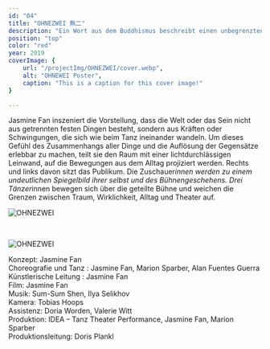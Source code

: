 ```yaml
---
id: "04"
title: "OHNEZWEI 無二"
description: "Ein Wort aus dem Buddhismus beschreibt einen unbegrenzten Zustand. Leere, ein Ohne, ein Vakuum und auch das Nirwana."
position: "top"
color: "red"
year: 2019
coverImage: {
    url: "/projectImg/OHNEZWEI/cover.webp",
    alt: "OHNEWEI Poster",
    caption: "This is a caption for this cover image!"
}

---
```

Jasmine Fan inszeniert die Vorstellung, dass die Welt oder das Sein nicht aus
getrennten festen Dingen besteht, sondern aus Kräften oder Schwingungen,
die sich wie beim Tanz ineinander wandeln.
Um dieses Gefühl des Zusammenhangs aller Dinge und die Auflösung der
Gegensätze erlebbar zu machen, teilt sie den Raum mit einer
lichtdurchlässigen Leinwand, auf die Bewegungen aus dem Alltag projiziert
werden. Rechts und links davon sitzt das Publikum. Die Zuschauer*innen
werden zu einem undeutlichen Spiegelbild ihrer selbst und des
Bühnengeschehens. Drei Tänzer*innen bewegen sich über die geteilte Bühne
und weichen die Grenzen zwischen Traum, Wirklichkeit, Alltag und Theater
auf.

![OHNEZWEI](/projectImg/OHNEZWEI/ohnezwei-1.webp)

<br>

![OHNEZWEI](/projectImg/OHNEZWEI/ohnezwei-2.webp)
<br>

Konzept: Jasmine Fan<br>
Choreografie und Tanz : Jasmine Fan, Marion Sparber, Alan Fuentes Guerra<br>
Künstlerische Leitung : Jasmine Fan<br>
Film: Jasmine Fan<br>
Musik: Sum-Sum Shen, Ilya Selikhov<br>
Kamera: Tobias Hoops<br>
Assistenz: Doria Worden, Valerie Witt<br>
Produktion: IDEA – Tanz Theater Performance, Jasmine Fan, Marion Sparber<br>
Produktionsleitung: Doris Plankl<br>